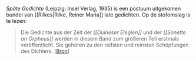 _Späte Gedichte_ (Leipzig: Insel Verlag, 1935) is een postuum uitgekomen bundel van [[Rilkes|Rilke, Reiner Maria]] late gedichten. Op de stofomslag is te lezen:

> Die Gedichte aus der Zeit der _[[Duineser Elegien]]_ und der _[[Sonette an Orpheus]]_ werden in diesem Band zum größeren Teil erstmals veröffentlicht. Sie gehören zu den reifsten und reinsten Schöpfungen des Dichters. [[Bron](https://images.booklooker.de/x/01MySc/Rainer-Maria-Rilke+Sp%C3%A4te-Gedichte.jpg)]
